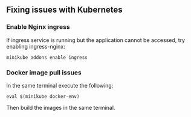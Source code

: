 ## Fixing issues with Kubernetes

### Enable Nginx ingress

If ingress service is running but the application cannot be accessed, try enabling ingress-nginx:

```
minikube addons enable ingress
```

### Docker image pull issues

In the same terminal execute the following:

```
eval $(minikube docker-env)
```

Then build the images in the same terminal.